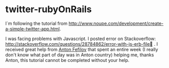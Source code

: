 # twitter-rubyOnRails

I`m following the tutorial from http://www.noupe.com/development/create-a-simple-twitter-app.html.

I was facing problems with Javascript. I posted error on Stackoverflow: http://stackoverflow.com/questions/28784862/error-with-js-erb-file . I received great help from [Anton Fefilov](https://github.com/antonfefilov) that spent an entire week (I really don't know what part of day was in Anton country) helping me, thanks Anton, this tutorial cannot be completed without your help.
